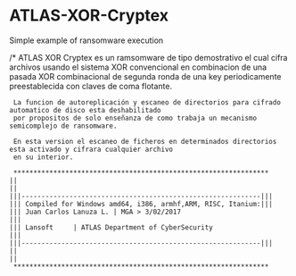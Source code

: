 # ATLAS-XOR-Cryptex
Simple example of ransomware execution 

/* 
	 ATLAS XOR Cryptex es un ramsomware de tipo demostrativo el cual cifra archivos usando el sistema XOR convencional
	 en combinacion de una pasada XOR combinacional de segunda ronda de una key periodicamente preestablecida con 
	 claves de coma flotante.
	 
	 La funcion de autoreplicación y escaneo de directorios para cifrado automatico de disco esta deshabilitado
	 por propositos de solo enseñanza de como trabaja un mecanismo semicomplejo de ransomware.
	 
	 En esta version el escaneo de ficheros en determinados directorios esta activado y cifrara cualquier archivo
	 en su interior.
	 
	 ****************************************************************
	||																															||
	|||------------------------------------------------------------|||
	||| Compiled for Windows amd64, i386, armhf,ARM, RISC, Itanium:|||
	||| Juan Carlos Lanuza L. | MGA > 3/02/2017 									 |||
	||| Lansoft 	| ATLAS Department of CyberSecurity							 |||
	|||------------------------------------------------------------|||
	||																															||
	 ****************************************************************	
